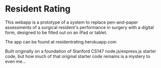 Resident Rating
====

This webapp is a prototype of a system to replace pen-and-paper assessments of a surgical resident's performance in surgery with a digital form, designed to be filled out on an iPad or tablet.

The app can be found at residentrating.herokuapp.com

Built originally on a foundation of Stanford CS147 node.js/express.js starter code, but how much of that original starter code remains is a mystery to even me...

